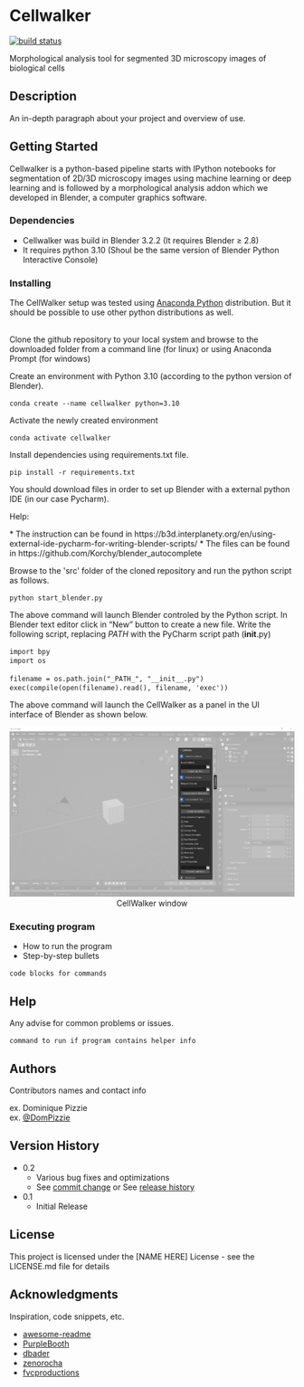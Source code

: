 # Cellwalker
<a href="https://circleci.com/gh/badges/shields/tree/master">
        <img src="https://img.shields.io/circleci/project/github/badges/shields/master" alt="build status"></a>

</p>
Morphological analysis tool for segmented 3D microscopy images of biological cells

## Description

An in-depth paragraph about your project and overview of use.

## Getting Started
Cellwalker is a python-based pipeline starts with IPython notebooks for segmentation of 2D/3D microscopy images using machine learning or deep learning and is followed by a morphological analysis addon which we developed in Blender, a computer graphics software.

### Dependencies

* Cellwalker was build in Blender 3.2.2 (It requires Blender ≥ 2.8)
* It requires python 3.10 (Shoul be the same version of Blender Python Interactive Console)

### Installing

The CellWalker setup was tested using <a href="https://www.anaconda.com/" target="_blank">Anaconda Python</a> distribution. But it should be possible to use other python distributions as well.<br><br>

Clone the github repository to your local system and browse to the downloaded folder from a command line (for linux) or using Anaconda Prompt (for windows)

Create an environment with Python 3.10 (according to the python version of Blender).
```
conda create --name cellwalker python=3.10
```

Activate the newly created environment
```
conda activate cellwalker
```

Install dependencies using requirements.txt file.
```
pip install -r requirements.txt
```

You should download files in order to set up Blender with a external python IDE (in our case Pycharm). 
</p> Help:
</p>
* The instruction can be found in https://b3d.interplanety.org/en/using-external-ide-pycharm-for-writing-blender-scripts/
* The files can be found in https://github.com/Korchy/blender_autocomplete

Browse to the 'src' folder of the cloned repository and run the python script as follows.
```
python start_blender.py
```
The above command will launch Blender controled by the Python script.  In Blender text editor click in “New” button to create a new file. Write the following script, replacing _PATH_ with the PyCharm script path (__init__.py)
```
import bpy
import os
 
filename = os.path.join("_PATH_", "__init__.py")
exec(compile(open(filename).read(), filename, 'exec'))
```
The above command will launch the CellWalker as a panel in the UI interface of Blender as shown below.

<p style="font-style: italics;" align="center">
<img height=300 src="src/cellwalker_blank.png" alt="CellWalker window in blender" /><br>
CellWalker window
</p>

### Executing program

* How to run the program
* Step-by-step bullets
```
code blocks for commands
```

## Help

Any advise for common problems or issues.
```
command to run if program contains helper info
```

## Authors

Contributors names and contact info

ex. Dominique Pizzie  
ex. [@DomPizzie](https://twitter.com/dompizzie)

## Version History

* 0.2
    * Various bug fixes and optimizations
    * See [commit change]() or See [release history]()
* 0.1
    * Initial Release

## License

This project is licensed under the [NAME HERE] License - see the LICENSE.md file for details

## Acknowledgments

Inspiration, code snippets, etc.
* [awesome-readme](https://github.com/matiassingers/awesome-readme)
* [PurpleBooth](https://gist.github.com/PurpleBooth/109311bb0361f32d87a2)
* [dbader](https://github.com/dbader/readme-template)
* [zenorocha](https://gist.github.com/zenorocha/4526327)
* [fvcproductions](https://gist.github.com/fvcproductions/1bfc2d4aecb01a834b46)

